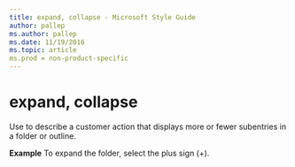 ```yaml
---
title: expand, collapse - Microsoft Style Guide
author: pallep
ms.author: pallep
ms.date: 11/19/2016
ms.topic: article
ms.prod = non-product-specific
---
```


# expand, collapse

Use to describe a customer action that displays more or fewer subentries in a folder or outline. 

**Example** To expand the folder, select the plus sign (+).

